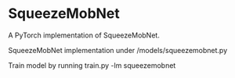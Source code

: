 # SqueezeMobNet

A PyTorch implementation of SqueezeMobNet.

SqueezeMobNet implementation under /models/squeezemobnet.py

Train model by running train.py -lm squeezemobnet
